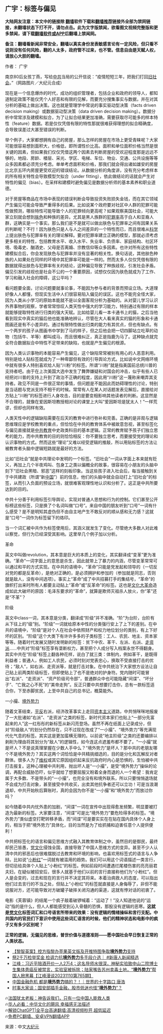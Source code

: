  <!-- 面包屑导航 --> <h2>广宇：标签与偏见</h2> <p class="notice"><b>大陆网友注意：本文中的链接除 <a href="https://github.com/bannedbook/fanqiang" >翻墙</a>软件下载和<a href="https://github.com/killgcd/justmysocks/blob/master/README.md">翻墙推荐</a>链接外全部为禁网链接，未翻墙状态下打不开，请勿点击。此为文字版禁闻，欲看图文视频完整版和更多禁闻，请下载<a href="https://github.com/bannedbook/fanqiang">翻墙软件或APP</a>后翻墙上禁闻网。</p><p>备注：翻墙看新闻非常安全，翻墙以真实身份发表敏感言论有一定风险，但只看不说则没有任何风险，翻的人太多，政府管不过来，也不管。信息自由是天赋人权，请放心大胆的翻墙。</b></p>  <div class="entry"> <p>作者： 广宇</p> <p id="conimg">南京80后女孩丁燕，写给<a href="https://www.bannedbook.org/bnews/tag/%e4%b8%ad%e5%85%b1/" class="st_tag internal_tag" rel="tag" title="标签 中共 下的日志">中共</a>当局的公开信说：“疫情短短三年，把我们打回<a href="https://www.bannedbook.org/bnews/tag/%e6%97%a7%e7%a4%be%e4%bc%9a/" class="st_tag internal_tag" rel="tag" title="标签 旧社会 下的日志">旧社会</a>。”（网路图片／大纪元合成）</p> <p>现在是一个信息爆炸的时代，成功的组织管理者，包括企业和政府的领导人，都知道制定政策不能仅凭个人好恶和有限的见解，而要充分搜集事实与数据，并在对其分析的基础上做出决策。这也就是管理学中常说的事实驱动型决策（facts driven decision making）或数据驱动型决策（data driven decision making）。数据分析中常常涉及建模和拟合，为了让拟合结果更加准确，需要获取尽可能多的样本特性（feature）数据。若是仅仅凭借有限的特性那就很难获得理想的拟合精确度，会导致误差过大甚至错误的判断。</p> <p>举个例子，大家都想拥有自己的房屋，那么怎样的房屋在市场上更受青睐呢？大家可能很容易想到面积大，价格低，即所谓性价比高。面积和单位面积价格当然是很关键的因素，但如果我们仅仅凭借这两个因素去判断房屋的受欢迎程度那是远远不够的，地段、房龄、楼层、采光、学区、电梯、车位、物业、交通、公共设施等等众多因素都必须充分考虑。单单考虑面积和价格，那我们就会得出诸如雄安的房屋比北京五环内房屋更受欢迎的错误结论。从数据分析的角度讲，没有充分考虑样本的所有相关特性会导致模型欠拟合（under fitting），依此做结论的话就会产生对特性的偏见（bias）。在采样和建模时避免偏见是数据分析师的基本素养和职业道德。</p> <p>对于房屋等商品在市场中表现的错误判断会导致投资失败损失金钱，而在其它领域产生偏见可能会导致严重得多的后果。比如说某个政府要对社区中人群的犯罪可能性做预测，哪些特性可能导致个人的犯罪倾向更高呢？如果观察美国社会，可能大家立刻就会想到<a href="https://www.bannedbook.org/bnews/tag/%E8%82%A4%E8%89%B2/" class="st_tag internal_tag" rel="tag" title="标签 肤色 下的日志">肤色</a>和种族的差异。尤其是黑人族群的<a href="https://www.bannedbook.org/bnews/tag/%e7%8a%af%e7%bd%aa%e7%8e%87/" class="st_tag internal_tag" rel="tag" title="标签 犯罪率 下的日志">犯罪率</a>高于白人和亚裔人群，这确实是一个事实。那么我们是不是就可以做出肤色与犯罪率之间有因果关系的判断呢？不行！因为肤色只是人与人之间差异的一个特性而已，而且很难从<span class='wp_keywordlink'><a href="https://www.bannedbook.org/forum11/topic309.html" title="禁片：“科学”的棍子" target="_blank">科学</a></span>上提出肤色与犯罪率有关的理论解释。要对犯罪率建立正确的模型，那就必须考虑更多相关的特性，包括教育水平、收入水平、失业率、负债率、家庭结构、社区环境、吸毒史、酗酒史、父母是否离婚、宗教信仰等众多因素。也许对所有这些特性建模拟合后，你会发现肤色与犯罪率并没有显著的相关性。换句话说，其他肤色种族的人如果处在同样的环境中其犯罪率可能是一样的。然而太多人仅仅凭借有限的数据就得出肤色与犯罪率有关的结论，这种偏见导致了种族歧视，引发社会矛盾。偏见引发的歧视也是社会不公的一个重要原因，试想仅仅因为肤色就成为了工作、学习和融入社会的障碍，这公平吗？</p> <p>看问题要全面，讨论问题要就事论事，不能因为参与者的背景而预设立场。大道理好像人人都懂，但现实生活中人们很容易陷入偏见的误区。这也不能完全怪大家，因为人类从小学习的原始本能就不是以全面客观分析为基础的。从对婴儿学习认识外界事物的观察，学者常常惊叹人类天性中强大的学习能力，特别通过有限的样本就能够提取特性进行归类的强大天赋。比如给婴儿看一本卡通书上的猫，之后当他看到现实中真实的猫后他也能准确地辨认，尽管在大人看来真实的猫的形象和卡通图画还是有不小差异的。通过有限特性做出归类的能力有其优点，但也有缺点。有一个两岁的孩子从图画书中学到了马的样子，但之后他会把一切四脚站立吃草的动物（包括牛、羊等）都叫成马，而且很难纠正，真正是指鹿为马了。这种缺点就完全符合数据拟合中特性不足带来的缺陷，也就是产生偏见的根源。</p> <p>因为人类认识事物的本能容易产生偏见，这个缺陷常常被别有用心的人恶意利用。特别是给人贴标签就成为了一种卑鄙但有效的引导舆论方式。比如说中文网络环境中就有很多人特别喜欢给人贴“川粉”的标签。所谓“川粉”就是指美国前总统川普的支持者吧。由于在上次美国大选中发生了舞弊嫌疑和对国会的冲击，似乎有些人已经把对川普的支持上升到了政治不正确的程度，因此用“川粉”这一蔑称来嘲弄其支持者。政见不同是一件很正常的事情，但问题是不能因此而妨碍理性的讨论，特别是当话题与党派支持不相干的时候。常常有人在某人对话题发表见解后，直接给对方贴上“川粉”的标签进行人身攻击，目的是要变相影响其他读者的判断。这显然是不合理的，就像在爱因斯坦教授相对论的课堂上大叫“爱因斯坦是犹太人！”一样荒谬，但却也同样有效。</p> <p>人类天性中的逻辑缺陷需要在后天的教育中进行弥补和完善。正确的是非观与逻辑思维理应是学校教育的重点，但恰恰在中共的教育体系中被故意忽视，甚至标签化与偏见直接就是<a href="https://www.bannedbook.org/bnews/tag/%E4%B8%AD%E5%85%B1%E6%95%99%E8%82%B2/" class="st_tag internal_tag" rel="tag" title="标签 中共教育 下的日志">中共教育</a>中史政类科目的基本逻辑。正常的教育赋予孩子们独立思考的能力，而中共教育的目的则恰恰相反：你不要独立思考，而要接受党的理论和认识事物的方式。然而这些“理论”又难以经受逻辑的推敲，所以用贴标签的方法让被教育者头脑中逻辑短路就是最好的方法。</p> <p>比如“旧社会”就是中共理论中发明的一个标签。“旧社会”一词从字面上本来就有贬义，再加上几个半夜鸡叫、包身工之类以偏概全的故事，很容易在小朋友的头脑中刻下“旧社会黑暗、邪恶”这样的刻板印象。当这些孩子进入社会后，每当接触到关于中共建政（所谓“新<span class='wp_keywordlink_affiliate'><a href="https://www.bannedbook.org/" title="中国" target="_blank">中国</a></span>”）前的信息，他们的头脑中就会自动打上“旧社会”的标签，从而引入负面的预设立场，就很难客观理性地认识和分析了。这正是中共所要达到的目的。</p> <p>中共十分善于利用标签引导舆论，实现对普通人思想和行为的控制。它们甚至公开标榜这些标签，只是换了个名词叫做“口号”。来自中国的朋友听到“口号”一词有什么感受？是不是明知其虚伪但不由自主地产生不敢反对的顺从感和无力感？这就是“口号”一词作为标签留下的烙印。</p>  <p>当一个词汇被中共作为标签使用后，其涵义就发生了变化。尽管绝大多数人对此难以察觉，但行为已经深受其影响。这里举几个例子加以分析。</p> <p>革命</p> <p>英文中叫做revolution，其本意是巨大的本质上的变化，其实翻译成“变革”更为准确。“革命”一词字面上的意思是杀生，因此就带上了暴力的内涵，尽管变革常常可以通过和平的方式实现。在中共的语境中，“革命”只能是党发起和领导的（一切反对党的都是反革命），是绝对正确的，是必须拥护和参加的（参加就是同志，否则就是敌人，没有中间选项）。事实上“革命”成了中共招募打手的集结号，“革命”的旗帜打出来时所有人都要主动贴上“革命”或“反革命”的标签。这也是<span class='wp_keywordlink'><a href="https://www.bannedbook.org/forum2/topic973.html" title="《文化大革命：历史真相和集体记忆》" target="_blank">文化大革命</a></span>造成如此大破坏的原因：毛泽东要求的“革命”，就算是欺师灭祖杀人放火，你“革”还是“不革”？</p> <p>阶级</p> <p>英文中class一词，其本意是分类，翻译成“阶级”并不准确。“阶”为台阶，台阶有从下往上的“级”别。“阶级”一词就给原本中性的分类强行安上了上下的差别。在中共的语境中，“阶级”是对个人在社会中依照财产和权力地位划分的类别，有上下好坏的区别。“阶级”这个大类下有许许多多的子类标签：工人、农民、地主、资本家等等。随着时代发展又随时发明新的标签：贫下中农、革干、左派、右派、<a href="https://www.bannedbook.org/bnews/tag/%E8%B5%B0%E8%B5%84%E6%B4%BE/" class="st_tag internal_tag" rel="tag" title="标签 走资派 下的日志">走资派</a>……中共对“阶级”标签享有垄断权力，甚至把个人成分写入档案永世不得翻身。其实中共在“阶级”标签上翻各种花样，说白了就三类：体制内，例如革干，是既得利益者；普通人，例如工人农民，必须时刻对党表忠心，换取不受直接打击的优待；“敌人”，如右派、走资派等，就是打击对象。在中共统治下大家想方设法让自己贴上前两类阶级标签，但即使贴上了也不是绝对的护身符。党内随时可能冒出“右派”、“走资派”、“资产阶级司令部”，普通群众中也可能隐藏“间谍”、“坏分子”、“亡我之心不死”的“美帝走狗”。反正只要中共想要打击你，总有一款标签适合你，下至赤脚贫民，上至中共自己的总书记，概莫能外。</p>  <p>一小撮、<a href="https://www.bannedbook.org/bnews/tag/%e5%a2%83%e5%a4%96%e5%8a%bf%e5%8a%9b/" class="st_tag internal_tag" rel="tag" title="标签 境外势力 下的日志">境外势力</a></p> <p>随着文革结束，<span class='wp_keywordlink'><a href="https://www.bannedbook.org/forum11/topic332.html" title="禁片：平反的把戏" target="_blank">平反</a></span>右派，经济改革事实上走回<span class='wp_keywordlink'><a href="https://www.bannedbook.org/forum2/topic920.html" title="资本主义与自由" target="_blank">资本主义</a></span>道路，中共悄咪咪地报废了一大批诸如“右派”、“走资派”之类的标签，新时代资本家们也贴上“一部分先富起来的人”这一红彤彤的新标签从新闪亮登场。虽然不再在纸面上记录成分，但对“阶级敌人”的划分仍然存在，只不过现在改成了“一小撮”、“境外势力”等充满现代化气息的标签。其实这是更加蛮横无理的。以前说“地主阶级”之类的还要编排以剥削为理由将其划分为“敌人”的逻辑性，如今连这点遮羞布都不要了。“一小撮”就是坏人？不是说真理掌握在少数人手中么？“境外势力”是坏人？那中共的老朋友哪个不是境外势力？其实这两个词恰恰是中共精挑细选的，目的是分化和瓦解反对者群体。很多人为了<span class='wp_keywordlink_affiliate'><a href="https://www.bannedbook.org/bnews/weiquan/" title="维权" target="_blank">维权</a></span>或其它原因组织起来反抗政府时内心是恐惧的，生怕被中共打击报复。这种心理被中共利用，抛出坏人是“一小撮”，是受“境外势力”操纵的论调，再配合威胁恐吓，似乎就给了想要屈服又盼着全身而退的人一个希望：我肯定属于大多数、不是带头的“一小撮”，也完全没有和境外联系，所以只要悄悄退场就不会成为打击对象，甚至接受中共收买，出卖其他抗争者还可以立功！可是当浪潮退却，中共开始秋后算账时，真的会因为你不是“一小撮”和“境外势力”而放过你吗？</p> <p>如今随着中共内忧外患的加剧，“间谍”一词在宣传中出现得愈发频繁，明显要被打造为最新的标签。大家要注意，“间谍”可是比“境外势力”要危险得多的标签。“境外势力”类似虚空打靶转移矛盾，而“间谍”可是要实实在在贴在国内具体个人身上的，相当于把“境外势力”具体化，目的当然是为了给抓捕和迫害任意个人提供便利！</p> <p>中共把标签化的语言和偏见思维方式融入其教育体制之中，虽然目的是御民，最终却民己皆愚，<span class='wp_keywordlink'><a href="https://www.bannedbook.org/forum2/topic3.html" title="《解体党文化》" target="_blank">党文化</a></span>侵蚀全国，直接导致了中国人思维方式的变异。甚至不少人认清中共的邪恶后也很难摆脱过去教育和环境的影响，也喜欢用标签式的语言与人争辩。比如说“<a href="https://www.bannedbook.org/bnews/tag/%e5%b0%8f%e7%b2%89%e7%ba%a2/" class="st_tag internal_tag" rel="tag" title="标签 小粉红 下的日志">小粉红</a>”一词就有被滥用的趋势。我们可以用这个词语描述一类言行，但切忌给具体个人贴上“小粉红”的标签。例如前段时间遭遇烂尾楼伤害的亮亮丽君夫妇，在疑似被招安后，很多人就基于他们以前的言行直接称他们为“小粉红”。但人是会变的，过去和现在的言行并不决定其将来。本着治病救人的态度，可以指出他们过去言行的不当之处，但贴上“小粉红”的标签就直接是人身侮辱了，非但不能说服对方，还可能导致对方破罐子破摔关闭沟通的渠道，这就有悖对话的初衷了。</p> <p>电影《芙蓉镇》的结尾一个疯子敲着破锣喊着：“运动了！”没人知道他说的“运动”指的是什么，但人人都能感受到沁入骨髓的恐惧，那股没有逻辑的恶寒。<strong>这就是<a href="https://www.bannedbook.org/bnews/tag/%e5%85%9a%e6%96%87%e5%8c%96/" class="st_tag internal_tag" rel="tag" title="标签 党文化 下的日志">党文化</a>标签词汇和口号语言所带来的效果：没有逻辑的情绪操纵和言行支配。中共国内的官民们下意识中使用这些词汇语言的时候，他们的精神状态和电影中的疯子又有多少区别呢？</strong></p>  <p><strong>正常的逻辑，无偏见的思维，普世价值与道德准则——愿中国社会早日恢复正常的人类状态。</strong></p> <!--<div id="taboola-mid-1"></div>--><ul class='op-related-articles' title='相关阅读'> <li><a href='https://www.bannedbook.org/bnews/headline/20240104/1982959.html' target='_blank'>【黎智英案】控方指黎办苹果英文版及开推特图争取<b>境外势力</b>支持</a></li> <li><a href='https://www.bannedbook.org/bnews/bannedvideo/20231228/1980049.html' target='_blank'>祭2千万检举奖金 检调力抗<b>境外势力</b>多手段介选｜ #新唐人新闻精选</a></li> <li><a href='https://www.bannedbook.org/bnews/cbnews/20231111/1959799.html' target='_blank'>江峰：习近平陪酒开价一人2万4；这名导师水很深，神秘实验致中山二院博士生集体患癌反被禁言，实验室被拆除；陆家嘴告苏州卖毒土地，“<b>境外势力</b>”帮国人掀黑幕【江峰漫谈20231110第765期】</a></li> <li><a href='https://www.bannedbook.org/bnews/sohnews/20231110/1959281.html' target='_blank'>中国金融危机 都是<b>境外势力</b>搞的？！｜世界的十字路口 唐浩</a></li> <li><a href='https://www.bannedbook.org/bnews/comments/20231106/1957614.html' target='_blank'>时事大家谈：国安部插手金融，股市低迷也怪“<b>境外势力</b>”？</a></li> </ul> <p class="texttj"> 🔥<a href="https://www.bannedbook.org/bnews/ssgc/20230219/1850782.html" target="_blank">法国犹太老板：神告诉我们，只有一位中国人能救人类</a><br/> 🔥<a href="https://www.bannedbook.org/bnews/comments/20220220/1694796.html" target="_blank">华人必看：中华文化的飓风 幸福感无法描述</a><br/> 🔥<a href="https://github.com/bannedbook/fanqiang/wiki/V2ray%E6%9C%BA%E5%9C%BA" target="_blank">解锁ChatGPT|全平台高速翻墙:高清视频秒开,超低延迟</a><br/> 🔥<a href="https://github.com/bannedbook/fanqiang/wiki/%E7%A6%81%E9%97%BB%E7%BD%91%E5%AE%89%E5%8D%93%E7%BF%BB%E5%A2%99%E6%96%B0%E9%97%BBAPP" target="_blank">免费PC翻墙、安卓VPN翻墙APP</a><br/> </p><p class="src-info">来源：中文<span class='wp_keywordlink_affiliate'><a href="http://www.epochtimes.com/" title="大纪元" target="_blank">大纪元</a></span> </p><a name='sharetosocial'></a> <div style="margin-bottom:5px;padding-bottom:5px;clear:both"> <div id="archive-pix-1" class="banner-ads"> <!-- AuctionX Display platform tag START --> <div id="27602x728x90x621x_ADSLOT1" clicktrack="%%CLICK_URL_ESC%%"></div>  <!-- AuctionX Display platform tag END --> </div> <div id="archive-pix-2" class="banner-ads"> <!-- AuctionX Display platform tag START --> <div id="27556x300x250x621x_ADSLOT1" clicktrack="%%CLICK_URL_ESC%%" style="margin:0 auto;text-align:center"></div>  <!-- AuctionX Display platform tag END --> </div> </div>  <div id="archive-pix-1" class="banner-ads"> <!-- AuctionX Display platform tag START --> <div id="27603x728x90x621x_ADSLOT1" clicktrack="%%CLICK_URL_ESC%%"></div>  <!-- AuctionX Display platform tag END --> </div> </div><!--END ENTRY--> 